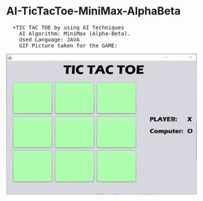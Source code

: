 # AI-TicTacToe-MiniMax-AlphaBeta

<pre>
  •TIC TAC TOE by using AI Techniques
    AI Algorithm: MiniMax (Alpha-Beta).
    Used Language: JAVA
    GIF Picture taken for the GAME:
</pre>
![](TICTACTOE.gif)


